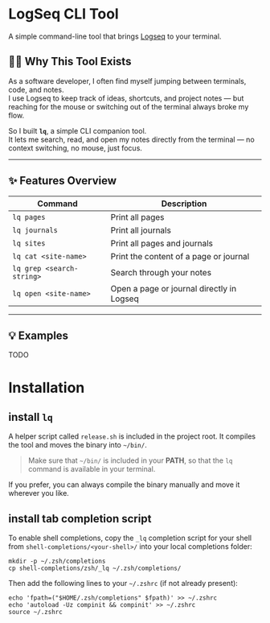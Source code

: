 # LogSeq CLI Tool

A simple command-line tool that brings [Logseq](https://logseq.com/) to your terminal.

## 🧑‍💻 Why This Tool Exists

As a software developer, I often find myself jumping between terminals, code, and notes.  
I use Logseq to keep track of ideas, shortcuts, and project notes — but reaching for the mouse or switching out of the terminal always broke my flow.

So I built **`lq`**, a simple CLI companion tool.  
It lets me search, read, and open my notes directly from the terminal — no context switching, no mouse, just focus.

---

## ✨ Features Overview

| Command                   | Description                               |
| ------------------------- | ----------------------------------------- |
| `lq pages`                | Print all pages                           |
| `lq journals`             | Print all journals                        |
| `lq sites`                | Print all pages and journals              |
| `lq cat <site-name>`      | Print the content of a page or journal    |
| `lq grep <search-string>` | Search through your notes                 |
| `lq open <site-name>`     | Open a page or journal directly in Logseq |

---

## 💡 Examples

TODO

# Installation

## install `lq`

A helper script called `release.sh` is included in the project root.
It compiles the tool and moves the binary into `~/bin/`.

> Make sure that `~/bin/` is included in your **PATH**, so that the `lq` command is available in your terminal.

If you prefer, you can always compile the binary manually and move it wherever you like.

## install tab completion script

To enable shell completions, copy the `_lq` completion script for your shell from
`shell-completions/<your-shell>/` into your local completions folder:

```
mkdir -p ~/.zsh/completions
cp shell-completions/zsh/_lq ~/.zsh/completions/
```

Then add the following lines to your `~/.zshrc` (if not already present):

```
echo 'fpath=("$HOME/.zsh/completions" $fpath)' >> ~/.zshrc
echo 'autoload -Uz compinit && compinit' >> ~/.zshrc
source ~/.zshrc
```
